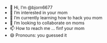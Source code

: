 - 👋 Hi, I’m @bjorn6677
- 👀 I’m interested in your mom
- 🌱 I’m currently learning how to hack you mom
- 💞️ I’m looking to collaborate on moms
- 📫 How to reach me ... finf your mom
- 😄 Pronouns: you guessed it

<!---
bjorn6677/bjorn6677 is a ✨ special ✨ repository because its `README.md` (this file) appears on your GitHub profile.
You can click the Preview link to take a look at your changes.
--->

